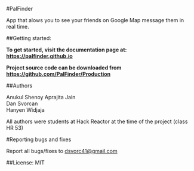 #PalFinder

App that alows you to see your friends on Google Map message them in real time.

##Getting started:

**To get started, visit the documentation page at: https://palfinder.github.io**

**Project source code can be downloaded from https://github.com/PalFinder/Production**

##Authors

Anukul Shenoy 
Aprajita Jain  
Dan Svorcan  
Hanyen Widjaja

All authors were students at Hack Reactor at the time of the project (class HR 53)

#Reporting bugs and fixes  

Report all bugs/fixes to dsvorc41@gmail.com

##License: MIT